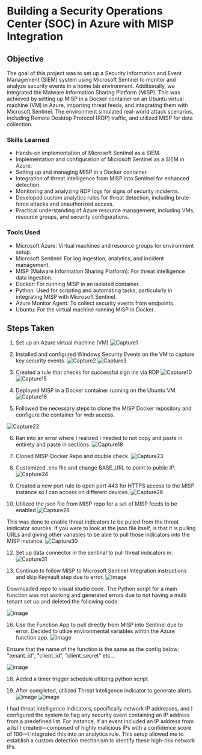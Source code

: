 # Building a Security Operations Center (SOC) in Azure with MISP Integration

## Objective

The goal of this project was to set up a Security Information and Event Management (SIEM) system using Microsoft Sentinel to monitor and analyze security events in a home lab environment. Additionally, we integrated the Malware Information Sharing Platform (MISP). This was achieved by setting up MISP in a Docker container on an Ubuntu virtual machine (VM) in Azure, importing threat feeds, and integrating them with Microsoft Sentinel. The environment simulated real-world attack scenarios, including Remote Desktop Protocol (RDP) traffic, and utilized MISP for data collection.


### Skills Learned


- Hands-on implementation of Microsoft Sentinel as a SIEM.
- Implementation and configuration of Microsoft Sentinel as a SIEM in Azure.
- Setting up and managing MISP in a Docker container.
- Integration of threat intelligence from MISP into Sentinel for enhanced detection.
- Monitoring and analyzing RDP logs for signs of security incidents.
- Developed custom analytics rules for threat detection, including brute-force attacks and unauthorized access.
- Practical understanding of Azure resource management, including VMs, resource groups, and security configurations.


### Tools Used

- Microsoft Azure: Virtual machines and resource groups for environment setup.
- Microsoft Sentinel: For log ingestion, analytics, and incident management.
- MISP (Malware Information Sharing Platform): For threat intelligence data ingestion.
- Docker: For running MISP in an isolated container.
- Python: Used for scripting and automating tasks, particularly in integrating MISP with Microsoft Sentinel.
- Azure Monitor Agent: To collect security events from endpoints.
- Ubuntu: For the virtual machine running MISP in Docker.

## Steps Taken
1. Set up an Azure virtual machine (VM)
  ![Capture1](https://github.com/user-attachments/assets/0394bfec-ce40-4e5e-b90f-ceabf0e92e1b)

2. Installed and configured Windows Security Events on the VM to capture key security events.
   ![Capture2](https://github.com/user-attachments/assets/e9419c8e-bde7-4822-9657-0cd40da2b930)
   ![Capture3](https://github.com/user-attachments/assets/d77c143a-2d33-43af-aae4-e46fa1debb02)

3. Created a rule that checks for successful sign ins via RDP
  ![Capture10](https://github.com/user-attachments/assets/56bfa782-84ed-4306-8bbd-07aa5a6a14d0)
  ![Capture15](https://github.com/user-attachments/assets/8dbebe69-07a6-44da-983e-a0b8f05168e9)

4. Deployed MISP in a Docker container running on the Ubuntu VM.
![Capture16](https://github.com/user-attachments/assets/6ac7451c-222c-4b8d-a1d2-dfe544de43fa)

5. Followed the necessary steps to clone the MISP Docker repository and configure the container for web access.

![Capture22](https://github.com/user-attachments/assets/8b081b13-ceec-49e6-b103-52cb9f2a37b8)

6. Ran into an error where I realized I needed to not copy and paste in entirety and paste in sections.
![Capture18](https://github.com/user-attachments/assets/9e88e6d8-316f-440b-a3d4-232fd1b57a1e)

7. Cloned MISP-Docker Repo and double check.
![Capture23](https://github.com/user-attachments/assets/05d9004d-4748-4f81-9ae8-9b600b2b4759)

8. Customized .env file and change BASE_URL to point to public IP.
![Capture24](https://github.com/user-attachments/assets/6e3677c4-58c1-4ff8-b317-6571b17be49b)

9. Created a new port rule to open port 443 for HTTPS access to the MISP instance so I can access on different devices.
![Capture26](https://github.com/user-attachments/assets/dd1bdcfd-48c3-4743-8fb4-f3ffb0b1666c)

10. Utilized the json file from MISP repo for a set of MISP feeds to be enabled
![Capture28](https://github.com/user-attachments/assets/6b36806b-738b-4a38-9081-5858a6eb16c4)

This was done to enable threat indicators to be pulled from the threat inidicator sources. If you were to look at the json file itself, is that it is pulling URLs and giving other variables to be able to pull those indicators into the MISP instance.
![Capture30](https://github.com/user-attachments/assets/1c059e00-cf5f-42e2-b697-512341aa6f7c)

12. Set up data connector in the sentinal to pull threat indicators in.
![Capture31](https://github.com/user-attachments/assets/12260d15-2851-4182-b65f-20db97079d75)


14. Continue to follow MISP to Microsoft Sentinel Integration instructions and skip Keyvault step due to error.
![image](https://github.com/user-attachments/assets/32c25666-a3fb-4154-afbc-37c52a225635)

Downloaded repo to visual studio code. The Python script for a main function was not working and generated errors due to not having a multi tenant set up and deleted the following code.

![image](https://github.com/user-attachments/assets/bbbe47b7-227a-48b9-b308-919c37337d60)

16. Use the Function App to pull directly from MISP into Sentinel due to error. Decided to utlize environmental variables wihtin the Azure function app.
![image](https://github.com/user-attachments/assets/4cab3ff1-1b30-4bd0-a42d-28fdbe710aaf)

Ensure that the name of the function is the same as the config below: "tenant_id", "client_id", "client_secret" etc...

![image](https://github.com/user-attachments/assets/21cd05de-d3f9-4f87-a3f3-eb4ab6064baf)

18. Added a timer trigger schedule utliizing python script.

19. After completed, utilized Threat inteligence indicator to generate alerts.
![image](https://github.com/user-attachments/assets/6c10035e-70af-45af-8a1d-a48c6c0e582c)
![image](https://github.com/user-attachments/assets/12d986e7-a9c4-437d-858b-4205c4d43b09)

I had threat intelligence indicators, specifically network IP addresses, and I configured the system to flag any security event containing an IP address from a predefined list. For instance, if an event included an IP address from a list I created—composed of highly malicious IPs with a confidence score of 100—I integrated this into an analytics rule. This setup allowed me to establish a custom detection mechanism to identify these high-risk network IPs.

